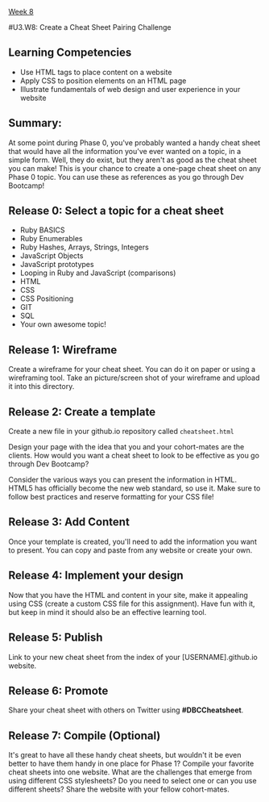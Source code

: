[Week 8](./)

#U3.W8: Create a Cheat Sheet Pairing Challenge

## Learning Competencies
- Use HTML tags to place content on a website
- Apply CSS to position elements on an HTML page
- Illustrate fundamentals of web design and user experience in your website

## Summary:
At some point during Phase 0, you've probably wanted a handy cheat sheet that would have all the information you've ever wanted on a topic, in a simple form. Well, they do exist, but they aren't as good as the cheat sheet you can make! This is your chance to create a one-page cheat sheet on any Phase 0 topic. You can use these as references as you go through Dev Bootcamp!


## Release 0: Select a topic for a cheat sheet
 - Ruby BASICS
 - Ruby Enumerables
 - Ruby Hashes, Arrays, Strings, Integers
 - JavaScript Objects
 - JavaScript prototypes
 - Looping in Ruby and JavaScript (comparisons)
 - HTML
 - CSS
 - CSS Positioning
 - GIT
 - SQL
 - Your own awesome topic!

## Release 1: Wireframe
Create a wireframe for your cheat sheet. You can do it on paper or using a wireframing tool. Take an picture/screen shot of your wireframe and upload it into this directory.

## Release 2: Create a template
Create a new file in your github.io repository called `cheatsheet.html`

Design your page with the idea that you and your cohort-mates are the clients. How would you want a cheat sheet to look to be effective as you go through Dev Bootcamp?

Consider the various ways you can present the information in HTML. HTML5 has officially become the new web standard, so use it. Make sure to follow best practices and reserve formatting for your CSS file!

## Release 3: Add Content
Once your template is created, you'll need to add the information you want to present. You can copy and paste from any website or create your own.

## Release 4: Implement your design
Now that you have the HTML and content in your site, make it appealing using CSS (create a custom CSS file for this assignment). Have fun with it, but keep in mind it should also be an effective learning tool.

## Release 5: Publish
Link to your new cheat sheet from the index of your [USERNAME].github.io website.

## Release 6: Promote
Share your cheat sheet with others on Twitter using **#DBCCheatsheet**.

## Release 7: Compile (Optional)
It's great to have all these handy cheat sheets, but wouldn't it be even better to have them handy in one place for Phase 1? Compile your favorite cheat sheets into one website. What are the challenges that emerge from using different CSS stylesheets? Do you need to select one or can you use different sheets? Share the website with your fellow cohort-mates.
